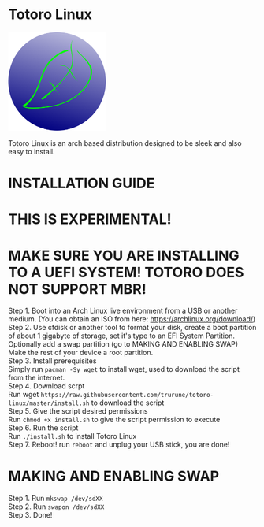
# Totoro Linux
<img src="https://raw.githubusercontent.com/nowcat123/toroto-linux/master/toroto.png" height=200>

Totoro Linux is an arch based distribution designed to be sleek and also easy to install.

# INSTALLATION GUIDE

# THIS IS EXPERIMENTAL!

# MAKE SURE YOU ARE INSTALLING TO A UEFI SYSTEM! TOTORO DOES NOT SUPPORT MBR!

Step 1. Boot into an Arch Linux live environment from a USB or another medium. (You can obtain an ISO from here: https://archlinux.org/download/) \
Step 2. Use cfdisk or another tool to format your disk, create a boot partition of about 1 gigabyte of storage, set it's type to an EFI System Partition. Optionally add a swap partition (go to MAKING AND ENABLING SWAP) Make the rest of your device a root partition.\
Step 3. Install prerequisites\
Simply run  ```pacman -Sy wget``` to install wget, used to download the script from the internet.\
Step 4. Download scrpt\
Run wget  ```https://raw.githubusercontent.com/trurune/totoro-linux/master/install.sh``` to download the script \
Step 5. Give the script desired permissions\
Run ```chmod +x install.sh``` to give the script permission to execute\
Step 6. Run the script\
Run ```./install.sh``` to install Totoro Linux\
Step 7. Reboot!
run ```reboot``` and unplug your USB stick, you are done!

# MAKING AND ENABLING SWAP
Step 1. Run ```mkswap /dev/sdXX```\
Step 2. Run ```swapon /dev/sdXX```\
Step 3. Done!
